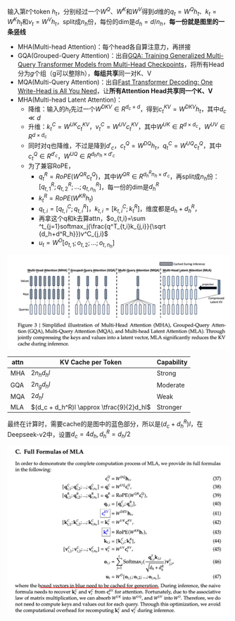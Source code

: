 输入第$t$个token $h_t$，分别经过一个$W^Q$、$W^K$和$W^V$得到$d$维的$q_t=W^Qh_t$、$k_t=W^Kh_t$和$v_t=W^Vh_t$，split成$n_h$份，每份的dim是$d_h=d/n_h$，**每一份就是图里的一条竖线**

+ MHA(Multi-head Attention)：每个head各自算注意力，再拼接
+ GQA(Grouped-Query Attention)：出自[GQA: Training Generalized Multi-Query Transformer Models from Multi-Head Checkpoints](https://arxiv.org/pdf/2305.13245)，将所有Head分为$g$个组（g可以整除h），**每组共享**同一对K、V
+ MQA(Multi-Query Attention)：出自[Fast Transformer Decoding: One Write-Head is All You Need](https://arxiv.org/pdf/1911.02150)，让**所有Attention Head共享同一个K、V**
+ MHA(Multi-head Latent Attention)：
    + 降维：输入的$h_t$先过一个$W^{DKV}\in R^{d_c\times d}$，得到$c_t^{KV}=W^{DKV}h_t$，其中$d_c\ll d$
    + 升维：$k^C_t=W^{UK}c_t^{KV}$，$v^C_t=W^{UV}c_t^{KV}$，其中$W^{UK}\in R^{d\times d_c}$，$W^{UV}\in R^{d\times d_c}$
    + 同时对q也降维，不过是降到$d'_c$，$c^Q_t=W^{DQ}h_t$，$q^C_t=W^{UQ}c_t^Q$，其中$c^Q_t\in R^{d'_c}$，$W^{UQ}\in R^{d_hn_h\times d'_c}$
    + 为了兼容RoPE，
        + $q^R_t=RoPE(W^{QR}c^Q_t)$，其中$W^{QR}\in R^{d^R_hn_h\times d'_c}$，再split成$n_h$份：$[q^R_{t,1};q^R_{t,2};...;q^R_{t,n_h}]$，每一份的dim是$d^R_h$
        + $k^R_t=RoPE(W^{KR}h_t)$
        + $q_{t,i}=[q^C_{t,i};q^R_{t,i}]$，$k_{t,i}=[k^C_{t,i};k^R_t]$，维度都是$d_h+d^R_h$，
        + 再拿这个q和k去算attn，$o_{t,i}=\sum ^t_{j=1}softmax_j(\frac{q^T_{t,i}k_{j,i}}{\sqrt {d_h+d^R_h}})v^C_{j,i}$
        + $u_t=W^O[o_{t,1};o_{t,2};...;o_{t,n_h}]$

![](../assets/mha-gqa-mqa-mla.png)

| attn | KV Cache per Token | Capability |
|-------|---------------------------------|-------|
| MHA | $2n_hd_hl$ | Strong   |
| GQA | $2n_gd_hl$ | Moderate  |
| MQA | $2d_hl$  | Weak  |
| MLA | $(d_c + d_h^R)l \approx \tfrac{9}{2}d_hl$ | Stronger |


最终在计算时，需要cache的是图中的蓝色部分，所以是$(d_c + d_h^R)l$，在Deepseek-v2中，设置$d_c=4d_h, d^R_h=d_h/2$

![](../assets/mla-kvcache.jpeg)
